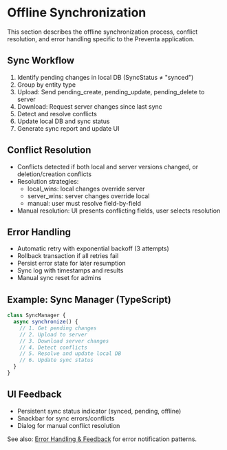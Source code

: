 # Offline Synchronization

This section describes the offline synchronization process, conflict resolution, and error handling specific to the Preventa application.

## Sync Workflow
1. Identify pending changes in local DB (SyncStatus ≠ "synced")
2. Group by entity type
3. Upload: Send pending_create, pending_update, pending_delete to server
4. Download: Request server changes since last sync
5. Detect and resolve conflicts
6. Update local DB and sync status
7. Generate sync report and update UI

## Conflict Resolution
- Conflicts detected if both local and server versions changed, or deletion/creation conflicts
- Resolution strategies:
  - local_wins: local changes override server
  - server_wins: server changes override local
  - manual: user must resolve field-by-field
- Manual resolution: UI presents conflicting fields, user selects resolution

## Error Handling
- Automatic retry with exponential backoff (3 attempts)
- Rollback transaction if all retries fail
- Persist error state for later resumption
- Sync log with timestamps and results
- Manual sync reset for admins

## Example: Sync Manager (TypeScript)

```typescript
class SyncManager {
  async synchronize() {
    // 1. Get pending changes
    // 2. Upload to server
    // 3. Download server changes
    // 4. Detect conflicts
    // 5. Resolve and update local DB
    // 6. Update sync status
  }
}
```

## UI Feedback
- Persistent sync status indicator (synced, pending, offline)
- Snackbar for sync errors/conflicts
- Dialog for manual conflict resolution

See also: [Error Handling & Feedback](error-handling-feedback.md) for error notification patterns. 
